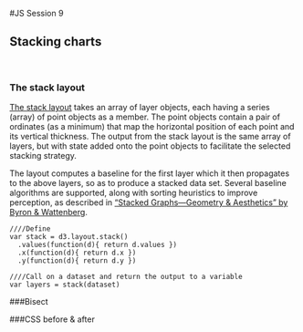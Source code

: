 #JS Session 9


## Stacking charts
<br>

### The stack layout

[The stack layout](https://github.com/mbostock/d3/wiki/Stack-Layout) takes an array of layer objects, each having a series (array) of point objects as a member. The point objects contain a pair of ordinates (as a minimum) that map the horizontal position of each point and its vertical thickness. The output from the stack layout is the same array of layers, but with state added onto the point objects to facilitate the selected stacking strategy.

The layout computes a baseline for the first layer which it then propagates to the above layers, so as to produce a stacked data set.
Several baseline algorithms are supported, along with sorting heuristics to improve perception, as described in [“Stacked Graphs—Geometry & Aesthetics” by Byron & Wattenberg](http://www.leebyron.com/else/streamgraph/download.php?file=stackedgraphs_byron_wattenberg.pdf).

	////Define
	var stack = d3.layout.stack()
      .values(function(d){ return d.values })
      .x(function(d){ return d.x })
      .y(function(d){ return d.y })

	////Call on a dataset and return the output to a variable
    var layers = stack(dataset)
    
    
###Bisect

###CSS before & after